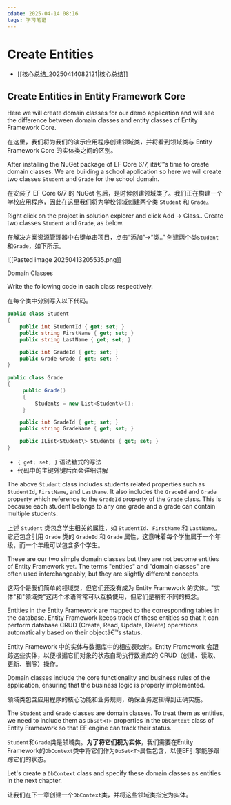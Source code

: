 ```yaml
---
cdate: 2025-04-14 08:16
tags: 学习笔记 
---
```


# Create Entities

- [[核心总结_20250414082121|核心总结]]

## Create Entities in Entity Framework Core

Here we will create domain classes for our demo application and will see the difference between domain classes and entity classes of Entity Framework Core.

在这里，我们将为我们的演示应用程序创建领域类，并将看到领域类与 Entity Framework Core 的实体类之间的区别。

After installing the NuGet package of EF Core 6/7, itâ€™s time to create domain classes. We are building a school application so here we will create two classes `Student` and `Grade` for the school domain.

在安装了 EF Core 6/7 的 NuGet 包后，是时候创建领域类了。我们正在构建一个学校应用程序，因此在这里我们将为学校领域创建两个类 `Student` 和 `Grade`。

Right click on the project in solution explorer and click Add -\> Class.. Create two classes `Student` and `Grade`, as below.

在解决方案资源管理器中右键单击项目，点击“添加”->“类..” 创建两个类`Student`和`Grade`，如下所示。

![[Pasted image 20250413205535.png]]

Domain Classes

Write the following code in each class respectively.

在每个类中分别写入以下代码。

```csharp
public class Student
{
    public int StudentId { get; set; }
    public string FirstName { get; set; }
    public string LastName { get; set; }

    public int GradeId { get; set; }
    public Grade Grade { get; set; }
}
       
public class Grade
{
     public Grade()
     {
         Students = new List<Student\>();
     }

    public int GradeId { get; set; }
    public string GradeName { get; set; }

    public IList<Student\> Students { get; set; }
}
```

- `{ get; set; }` 语法糖式的写法
- 代码中的主键外键后面会详细讲解

The above `Student` class includes students related properties such as `StudentId`, `FirstName`, and `LastName`. It also includes the `GradeId` and `Grade` property which reference to the `GradeId` property of the `Grade` class. This is because each student belongs to any one grade and a grade can contain multiple students.

上述 `Student` 类包含学生相关的属性，如 `StudentId`、`FirstName` 和 `LastName`。它还包含引用 `Grade` 类的 `GradeId` 和 `Grade` 属性，这意味着每个学生属于一个年级，而一个年级可以包含多个学生。

These are our two simple domain classes but they are not become entities of Entity Framework yet. The terms "entities" and "domain classes" are often used interchangeably, but they are slightly different concepts.

这两个是我们简单的领域类，但它们还没有成为 Entity Framework 的实体。"实体"和"领域类"这两个术语常常可以互换使用，但它们是稍有不同的概念。

Entities in the Entity Framework are mapped to the corresponding tables in the database. Entity Framework keeps track of these entities so that It can perform database CRUD (Create, Read, Update, Delete) operations automatically based on their objectâ€™s status.

Entity Framework 中的实体与数据库中的相应表映射。Entity Framework 会跟踪这些实体，以便根据它们对象的状态自动执行数据库的 CRUD（创建、读取、更新、删除）操作。

Domain classes include the core functionality and business rules of the application, ensuring that the business logic is properly implemented.

领域类包含应用程序的核心功能和业务规则，确保业务逻辑得到正确实施。

The `Student` and `Grade` classes are domain classes. To treat them as entities, we need to include them as `DbSet<T>` properties in the `DbContext` class of Entity Framework so that EF engine can track their status.

`Student`和`Grade`类是领域类。**为了将它们视为实体**，我们需要在Entity Framework的`DbContext`类中将它们作为`DbSet<T>`属性包含，以便EF引擎能够跟踪它们的状态。

Let's create a `DbContext` class and specify these domain classes as entities in the next chapter.

让我们在下一章创建一个`DbContext`类，并将这些领域类指定为实体。